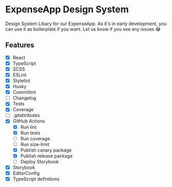 # ExpenseApp Design System

Design System Libary for our ExpenseApp. As it's in early development, you can use it as boilerplate if you want. Let us know if you see any issues 😂

## Features

- [x] React
- [x] TypeScript
- [x] SCSS
- [x] ESLint
- [x] Stylelint
- [x] Husky
- [x] Commitlint
- [ ] Changelog
- [x] Tests
- [x] Coverage
- [ ] .gitattributes
- [x] GitHub Actions
  - [x] Run lint
  - [x] Run tests
  - [ ] Run coverage
  - [ ] Run size-limit
  - [x] Publish canary package
  - [x] Publish release package
  - [ ] Deploy Storybook
- [x] Storybook
- [x] EditorConfig
- [x] TypeScript definitions
